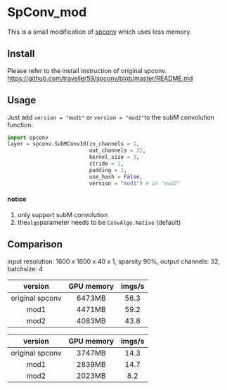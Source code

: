 # SpConv_mod

This is a small modification of [spconv](https://github.com/traveller59/spconv) which uses less memory.

## Install

Please refer to the install instruction of original spconv.
https://github.com/traveller59/spconv/blob/master/README.md

## Usage

Just add ```version = "mod1"``` or  ```version = "mod2"```to the subM convolution function.    
```Python
import spconv
layer = spconv.SubMConv3d(in_channels = 1,
                          out_channels = 32,
                          kernel_size = 3,
                          stride = 1,
                          padding = 1,
                          use_hash = False,
                          version = "mod1") # or "mod2"
```

#### notice
1. only support subM convolution
2. the```algo```parameter needs to be ```ConvAlgo.Native``` (default)

## Comparison

input resolution:  1600 x 1600 x 40 x 1,
sparsity 90%,
output channels: 32,
batchsize: 4

|     version     | GPU memory | imgs/s |
| :-------------: | :--------: | :----: |
| original spconv |   6473MB   |  56.3  |
|      mod1       |   4471MB   |  59.2  |
|      mod2       |   4083MB   |  43.8  |

|     version     | GPU memory | imgs/s |
| :-------------: | :--------: | :----: |
| original spconv |   3747MB   |  14.3  |
|      mod1       |   2839MB   |  14.7  |
|      mod2       |   2023MB   |   8.2  |
